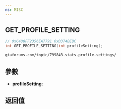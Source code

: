 ```yaml
---
ns: MISC
---
```

## GET_PROFILE_SETTING

```c
// 0xC488FF2356EA7791 0xD374BEBC
int GET_PROFILE_SETTING(int profileSetting);
```

```
gtaforums.com/topic/799843-stats-profile-settings/  
```

## 參數
* **profileSetting**: 

## 返回值
